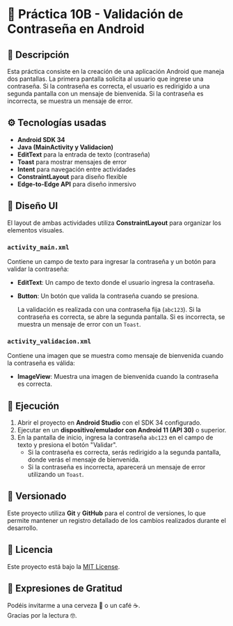 # 🚀 **Práctica 10B - Validación de Contraseña en Android**

## 📝 **Descripción**

Esta práctica consiste en la creación de una aplicación Android que maneja dos pantallas. La primera pantalla solicita al usuario que ingrese una contraseña. Si la contraseña es correcta, el usuario es redirigido a una segunda pantalla con un mensaje de bienvenida. Si la contraseña es incorrecta, se muestra un mensaje de error.

## ⚙️ **Tecnologías usadas**

- **Android SDK 34**
- **Java (MainActivity y Validacion)**
- **EditText** para la entrada de texto (contraseña)
- **Toast** para mostrar mensajes de error
- **Intent** para navegación entre actividades
- **ConstraintLayout** para diseño flexible
- **Edge-to-Edge API** para diseño inmersivo

## 📐 **Diseño UI**

El layout de ambas actividades utiliza **ConstraintLayout** para organizar los elementos visuales.

### `activity_main.xml`

Contiene un campo de texto para ingresar la contraseña y un botón para validar la contraseña:

- **EditText**: Un campo de texto donde el usuario ingresa la contraseña.
- **Button**: Un botón que valida la contraseña cuando se presiona.
  
  La validación es realizada con una contraseña fija (`abc123`). Si la contraseña es correcta, se abre la segunda pantalla. Si es incorrecta, se muestra un mensaje de error con un `Toast`.

### `activity_validacion.xml`

Contiene una imagen que se muestra como mensaje de bienvenida cuando la contraseña es válida:

- **ImageView**: Muestra una imagen de bienvenida cuando la contraseña es correcta.

## 🚀 **Ejecución**

1. Abrir el proyecto en **Android Studio** con el SDK 34 configurado.
2. Ejecutar en un **dispositivo/emulador con Android 11 (API 30)** o superior.
3. En la pantalla de inicio, ingresa la contraseña `abc123` en el campo de texto y presiona el botón "Validar".
   - Si la contraseña es correcta, serás redirigido a la segunda pantalla, donde verás el mensaje de bienvenida.
   - Si la contraseña es incorrecta, aparecerá un mensaje de error utilizando un `Toast`.

## 📌 **Versionado**

Este proyecto utiliza **Git** y **GitHub** para el control de versiones, lo que permite mantener un registro detallado de los cambios realizados durante el desarrollo.

## 📄 **Licencia**

Este proyecto está bajo la [MIT License](./LICENSE).

## 🎁 **Expresiones de Gratitud**

Podéis invitarme a una cerveza 🍺 o un café ☕.  
Gracias por la lectura 🤓.
